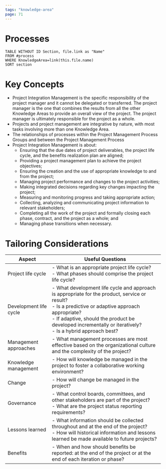 ```yaml
---
tags: "knowledge-area"
page: 71
---
```

# Processes
```dataview
TABLE WITHOUT ID Section, file.link as "Name"
FROM #process 
WHERE KnowledgeArea=link(this.file.name)
SORT section
```
# Key Concepts
- Project Integration Management is the specific responsibility of the project manager and it cannot be delegated or transferred. The project manager is the one that combines the results from all the other Knowledge Areas to provide an overall view of the project. The project manager is ultimately responsible for the project as a whole.
- Projects and project management are integrative by nature, with most tasks involving more than one Knowledge Area.
- The relationships of processes within the Project Management Process Groups and between the Project Management Process
- Project Integration Management is about:
	- Ensuring that the due dates of project deliverables, the project life cycle, and the benefits realization plan are aligned;
	- Providing a project management plan to achieve the project objectives;
	- Ensuring the creation and the use of appropriate knowledge to and from the project;
	- Managing project performance and changes to the project activities;
	- Making integrated decisions regarding key changes impacting the project;
	- Measuring and monitoring progress and taking appropriate action;
	- Collecting, analyzing and communicating project information to relevant stakeholders;
	- Completing all the work of the project and formally closing each phase, contract, and the project as a whole; and
	- Managing phase transitions when necessary.

# Tailoring Considerations
| Aspect | Useful Questions |
| ---- | ---- |
| Project life cycle | - What is an appropriate project life cycle?<br>- What phases should comprise the project life cycle? |
| Development life cycle | - What development life cycle and approach is appropriate for the product, service or result?<br>- Is a predictive or adaptive approach appropriate?<br>- If adaptive, should the product be developed incrementally or iteratively?<br>- Is a hybrid approach best? |
| Management approaches | - What management processes are most effective based on the organizational culture and the complexity of the project? |
| Knowledge management | - How will knowledge be managed in the project to foster a collaborative working environment? |
| Change | - How will change be managed in the project? |
| Governance | - What control boards, committees, and other stakeholders are part of the project?<br>- What are the project status reporting requirements? |
| Lessons learned | - What information should be collected throughout and at the end of the project?<br>- How will historical information and lessons learned be made available to future projects? |
| Benefits | - When and how should benefits be reported: at the end of the project or at the end of each iteration or phase? |
